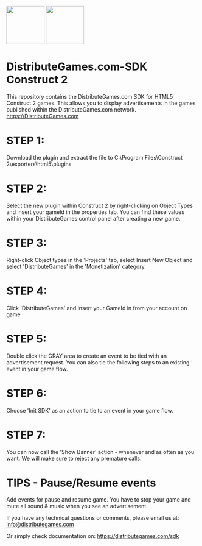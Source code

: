 <span><img src="https://avatars2.githubusercontent.com/u/48458546?s=460&v=4" width="100" alt="" data-canonical-src="https://avatars2.githubusercontent.com/u/48458546?s=460&v=4g"></span>  &#32; &#32;   <span><img src="https://distributegames.com/images/construct2logo.png" width="100" alt="" data-canonical-src="https://distributegames.com/images/construct2logo.png"></span>

# DistributeGames.com-SDK Construct 2
This repository contains the DistributeGames.com SDK for HTML5 Construct 2 games. This allows you to display advertisements in the games published within the DistributeGames.com network. https://DistributeGames.com

# STEP 1:
Download the plugin and extract the file to C:\Program Files\Construct 2\exporters\html5\plugins

# STEP 2:
Select the new plugin within Construct 2 by right-clicking on Object Types and insert your gameId in the properties tab.
You can find these values within your DistributeGames control panel after creating a new game.

# STEP 3:
Right-click Object types in the 'Projects' tab, select Insert New Object and select 'DistributeGames' in the 'Monetization' category.

# STEP 4:
Click 'DistributeGames' and insert your GameId in from your account on game

# STEP 5:
Double click the GRAY area to create an event to be tied with an advertisement request. You can also tie the following steps to an existing event in your game flow.

# STEP 6:
Choose 'Init SDK' as an action to tie to an event in your game flow.

# STEP 7:
You can now call the 'Show Banner' action - whenever and as often as you want. We will make sure to reject any premature calls.

# TIPS - Pause/Resume events
Add events for pause and resume game. You have to stop your game and mute all sound & music when you see an advertisement.

If you have any technical questions or comments, please email us at:
info@distributegames.com

Or simply check documentation on:
https://distributegames.com/sdk
